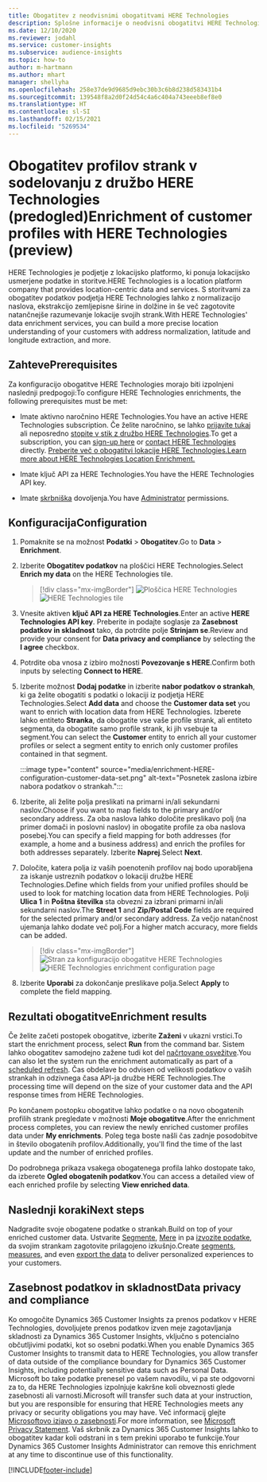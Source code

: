 ```yaml
---
title: Obogatitev z neodvisnimi obogatitvami HERE Technologies
description: Splošne informacije o neodvisni obogatitvi HERE Technologies.
ms.date: 12/10/2020
ms.reviewer: jodahl
ms.service: customer-insights
ms.subservice: audience-insights
ms.topic: how-to
author: m-hartmann
ms.author: mhart
manager: shellyha
ms.openlocfilehash: 258e37de9d9685d9ebc30b3c6b8d238d583431b4
ms.sourcegitcommit: 139548f8a2d0f24d54c4a6c404a743eeeb8ef8e0
ms.translationtype: HT
ms.contentlocale: sl-SI
ms.lasthandoff: 02/15/2021
ms.locfileid: "5269534"
---
```

# <a name="enrichment-of-customer-profiles-with-here-technologies-preview"></a><span data-ttu-id="ee9bc-103">Obogatitev profilov strank v sodelovanju z družbo HERE Technologies (predogled)</span><span class="sxs-lookup"><span data-stu-id="ee9bc-103">Enrichment of customer profiles with HERE Technologies (preview)</span></span>

<span data-ttu-id="ee9bc-104">HERE Technologies je podjetje z lokacijsko platformo, ki ponuja lokacijsko usmerjene podatke in storitve.</span><span class="sxs-lookup"><span data-stu-id="ee9bc-104">HERE Technologies is a location platform company that provides location-centric data and services.</span></span> <span data-ttu-id="ee9bc-105">S storitvami za obogatitev podatkov podjetja HERE Technologies lahko z normalizacijo naslova, ekstrakcijo zemljepisne širine in dolžine in še več zagotovite natančnejše razumevanje lokacije svojih strank.</span><span class="sxs-lookup"><span data-stu-id="ee9bc-105">With HERE Technologies' data enrichment services, you can build a more precise location understanding of your customers with address normalization, latitude and longitude extraction, and more.</span></span>

## <a name="prerequisites"></a><span data-ttu-id="ee9bc-106">Zahteve</span><span class="sxs-lookup"><span data-stu-id="ee9bc-106">Prerequisites</span></span>

<span data-ttu-id="ee9bc-107">Za konfiguracijo obogatitve HERE Technologies morajo biti izpolnjeni naslednji predpogoji:</span><span class="sxs-lookup"><span data-stu-id="ee9bc-107">To configure HERE Technologies enrichments, the following prerequisites must be met:</span></span>

- <span data-ttu-id="ee9bc-108">Imate aktivno naročnino HERE Technologies.</span><span class="sxs-lookup"><span data-stu-id="ee9bc-108">You have an active HERE Technologies subscription.</span></span> <span data-ttu-id="ee9bc-109">Če želite naročnino, se lahko [prijavite tukaj](https://developer.here.com/sign-up?utm_medium=referral&utm_source=Microsoft-Dynamics-CI&create=Freemium-Basic) ali neposredno [stopite v stik z družbo HERE Technologies](https://developer.here.com/help?utm_medium=referral&utm_source=Microsoft-Dynamics-CI#how-can-we-help-you).</span><span class="sxs-lookup"><span data-stu-id="ee9bc-109">To get a subscription, you can [sign-up here](https://developer.here.com/sign-up?utm_medium=referral&utm_source=Microsoft-Dynamics-CI&create=Freemium-Basic) or [contact HERE Technologies](https://developer.here.com/help?utm_medium=referral&utm_source=Microsoft-Dynamics-CI#how-can-we-help-you) directly.</span></span> [<span data-ttu-id="ee9bc-110">Preberite več o obogatitvi lokacije HERE Technologies.</span><span class="sxs-lookup"><span data-stu-id="ee9bc-110">Learn more about HERE Technologies Location Enrichment.</span></span>](https://developer.here.com/location-enrichment?cid=Dev-MicrosoftDynamics-DB-0-Dev-&utm_source=MicrosoftDynamics&utm_medium=referral&utm_campaign=Online_Dev_ReferralMicrosoft)

- <span data-ttu-id="ee9bc-111">Imate ključ API za HERE Technologies.</span><span class="sxs-lookup"><span data-stu-id="ee9bc-111">You have the HERE Technologies API key.</span></span>

- <span data-ttu-id="ee9bc-112">Imate [skrbniška](permissions.md#administrator) dovoljenja.</span><span class="sxs-lookup"><span data-stu-id="ee9bc-112">You have [Administrator](permissions.md#administrator) permissions.</span></span>

## <a name="configuration"></a><span data-ttu-id="ee9bc-113">Konfiguracija</span><span class="sxs-lookup"><span data-stu-id="ee9bc-113">Configuration</span></span>

1. <span data-ttu-id="ee9bc-114">Pomaknite se na možnost **Podatki** > **Obogatitev**.</span><span class="sxs-lookup"><span data-stu-id="ee9bc-114">Go to **Data** > **Enrichment**.</span></span>

1. <span data-ttu-id="ee9bc-115">Izberite **Obogatitev podatkov** na ploščici HERE Technologies.</span><span class="sxs-lookup"><span data-stu-id="ee9bc-115">Select **Enrich my data** on the HERE Technologies tile.</span></span>

   > [!div class="mx-imgBorder"]
   > <span data-ttu-id="ee9bc-116">![Ploščica HERE Technologies](media/HERE-tile.png "Ploščica HERE Technologies")</span><span class="sxs-lookup"><span data-stu-id="ee9bc-116">![HERE Technologies tile](media/HERE-tile.png "HERE Technologies tile")</span></span>

1. <span data-ttu-id="ee9bc-117">Vnesite aktiven **ključ API za HERE Technologies**.</span><span class="sxs-lookup"><span data-stu-id="ee9bc-117">Enter an active **HERE Technologies API key**.</span></span> <span data-ttu-id="ee9bc-118">Preberite in podajte soglasje za **Zasebnost podatkov in skladnost** tako, da potrdite polje **Strinjam se**.</span><span class="sxs-lookup"><span data-stu-id="ee9bc-118">Review and provide your consent for **Data privacy and compliance** by selecting the **I agree** checkbox.</span></span> 

1. <span data-ttu-id="ee9bc-119">Potrdite oba vnosa z izbiro možnosti **Povezovanje s HERE**.</span><span class="sxs-lookup"><span data-stu-id="ee9bc-119">Confirm both inputs by selecting **Connect to HERE**.</span></span>

1.  <span data-ttu-id="ee9bc-120">Izberite možnost **Dodaj podatke** in izberite **nabor podatkov o strankah**, ki ga želite obogatiti s podatki o lokaciji iz podjetja HERE Technologies.</span><span class="sxs-lookup"><span data-stu-id="ee9bc-120">Select **Add data** and choose the **Customer data set** you want to enrich with location data from HERE Technologies.</span></span> <span data-ttu-id="ee9bc-121">Izberete lahko entiteto **Stranka**, da obogatite vse vaše profile strank, ali entiteto segmenta, da obogatite samo profile strank, ki jih vsebuje ta segment.</span><span class="sxs-lookup"><span data-stu-id="ee9bc-121">You can select the **Customer** entity to enrich all your customer profiles or select a segment entity to enrich only customer profiles contained in that segment.</span></span>

    :::image type="content" source="media/enrichment-HERE-configuration-customer-data-set.png" alt-text="Posnetek zaslona izbire nabora podatkov o strankah.":::

1. <span data-ttu-id="ee9bc-123">Izberite, ali želite polja preslikati na primarni in/ali sekundarni naslov.</span><span class="sxs-lookup"><span data-stu-id="ee9bc-123">Choose if you want to map fields to the primary and/or secondary address.</span></span> <span data-ttu-id="ee9bc-124">Za oba naslova lahko določite preslikavo polj (na primer domači in poslovni naslov) in obogatite profile za oba naslova posebej.</span><span class="sxs-lookup"><span data-stu-id="ee9bc-124">You can specify a field mapping for both addresses (for example, a home and a business address) and enrich the profiles for both addresses separately.</span></span> <span data-ttu-id="ee9bc-125">Izberite **Naprej**.</span><span class="sxs-lookup"><span data-stu-id="ee9bc-125">Select **Next**.</span></span>

1. <span data-ttu-id="ee9bc-126">Določite, katera polja iz vaših poenotenih profilov naj bodo uporabljena za iskanje ustreznih podatkov o lokaciji družbe HERE Technologies.</span><span class="sxs-lookup"><span data-stu-id="ee9bc-126">Define which fields from your unified profiles should be used to look for matching location data from HERE Technologies.</span></span> <span data-ttu-id="ee9bc-127">Polji **Ulica 1** in **Poštna številka** sta obvezni za izbrani primarni in/ali sekundarni naslov.</span><span class="sxs-lookup"><span data-stu-id="ee9bc-127">The **Street 1** and **Zip/Postal Code** fields are required for the selected primary and/or secondary address.</span></span> <span data-ttu-id="ee9bc-128">Za večjo natančnost ujemanja lahko dodate več polj.</span><span class="sxs-lookup"><span data-stu-id="ee9bc-128">For a higher match accuracy, more fields can be added.</span></span>

   > [!div class="mx-imgBorder"]
   > <span data-ttu-id="ee9bc-129">![Stran za konfiguracijo obogatitve HERE Technologies](media/enrichment-HERE-configuration.png "Stran za konfiguracijo obogatitve HERE Technologies")</span><span class="sxs-lookup"><span data-stu-id="ee9bc-129">![HERE Technologies enrichment configuration page](media/enrichment-HERE-configuration.png "HERE Technologies enrichment configuration page")</span></span>

1. <span data-ttu-id="ee9bc-130">Izberite **Uporabi** za dokončanje preslikave polja.</span><span class="sxs-lookup"><span data-stu-id="ee9bc-130">Select **Apply** to complete the field mapping.</span></span>

## <a name="enrichment-results"></a><span data-ttu-id="ee9bc-131">Rezultati obogatitve</span><span class="sxs-lookup"><span data-stu-id="ee9bc-131">Enrichment results</span></span>

<span data-ttu-id="ee9bc-132">Če želite začeti postopek obogatitve, izberite **Zaženi** v ukazni vrstici.</span><span class="sxs-lookup"><span data-stu-id="ee9bc-132">To start the enrichment process, select **Run** from the command bar.</span></span> <span data-ttu-id="ee9bc-133">Sistem lahko obogatitev samodejno zažene tudi kot del [načrtovane osvežitve](system.md#schedule-tab).</span><span class="sxs-lookup"><span data-stu-id="ee9bc-133">You can also let the system run the enrichment automatically as part of a [scheduled refresh](system.md#schedule-tab).</span></span> <span data-ttu-id="ee9bc-134">Čas obdelave bo odvisen od velikosti podatkov o vaših strankah in odzivnega časa API-ja družbe HERE Technologies.</span><span class="sxs-lookup"><span data-stu-id="ee9bc-134">The processing time will depend on the size of your customer data and the API response times from HERE Technologies.</span></span>

<span data-ttu-id="ee9bc-135">Po končanem postopku obogatitve lahko podatke o na novo obogatenih profilih strank pregledate v možnosti **Moje obogatitve**.</span><span class="sxs-lookup"><span data-stu-id="ee9bc-135">After the enrichment process completes, you can review the newly enriched customer profiles data under **My enrichments**.</span></span> <span data-ttu-id="ee9bc-136">Poleg tega boste našli čas zadnje posodobitve in število obogatenih profilov.</span><span class="sxs-lookup"><span data-stu-id="ee9bc-136">Additionally, you'll find the time of the last update and the number of enriched profiles.</span></span>

<span data-ttu-id="ee9bc-137">Do podrobnega prikaza vsakega obogatenega profila lahko dostopate tako, da izberete **Ogled obogatenih podatkov**.</span><span class="sxs-lookup"><span data-stu-id="ee9bc-137">You can access a detailed view of each enriched profile by selecting **View enriched data**.</span></span>

## <a name="next-steps"></a><span data-ttu-id="ee9bc-138">Naslednji koraki</span><span class="sxs-lookup"><span data-stu-id="ee9bc-138">Next steps</span></span>

<span data-ttu-id="ee9bc-139">Nadgradite svoje obogatene podatke o strankah.</span><span class="sxs-lookup"><span data-stu-id="ee9bc-139">Build on top of your enriched customer data.</span></span> <span data-ttu-id="ee9bc-140">Ustvarite [Segmente](segments.md), [Mere](measures.md) in pa [izvozite podatke](export-destinations.md), da svojim strankam zagotovite prilagojeno izkušnjo.</span><span class="sxs-lookup"><span data-stu-id="ee9bc-140">Create [segments](segments.md), [measures](measures.md), and even [export the data](export-destinations.md) to deliver personalized experiences to your customers.</span></span>

## <a name="data-privacy-and-compliance"></a><span data-ttu-id="ee9bc-141">Zasebnost podatkov in skladnost</span><span class="sxs-lookup"><span data-stu-id="ee9bc-141">Data privacy and compliance</span></span>

<span data-ttu-id="ee9bc-142">Ko omogočite Dynamics 365 Customer Insights za prenos podatkov v HERE Technologies, dovoljujete prenos podatkov izven meje zagotavljanja skladnosti za Dynamics 365 Customer Insights, vključno s potencialno občutljivimi podatki, kot so osebni podatki.</span><span class="sxs-lookup"><span data-stu-id="ee9bc-142">When you enable Dynamics 365 Customer Insights to transmit data to HERE Technologies, you allow transfer of data outside of the compliance boundary for Dynamics 365 Customer Insights, including potentially sensitive data such as Personal Data.</span></span> <span data-ttu-id="ee9bc-143">Microsoft bo take podatke prenesel po vašem navodilu, vi pa ste odgovorni za to, da HERE Technologies izpolnjuje kakršne koli obveznosti glede zasebnosti ali varnosti.</span><span class="sxs-lookup"><span data-stu-id="ee9bc-143">Microsoft will transfer such data at your instruction, but you are responsible for ensuring that HERE Technologies meets any privacy or security obligations you may have.</span></span> <span data-ttu-id="ee9bc-144">Več informacij glejte [Microsoftovo izjavo o zasebnosti](https://go.microsoft.com/fwlink/?linkid=396732).</span><span class="sxs-lookup"><span data-stu-id="ee9bc-144">For more information, see [Microsoft Privacy Statement](https://go.microsoft.com/fwlink/?linkid=396732).</span></span>
<span data-ttu-id="ee9bc-145">Vaš skrbnik za Dynamics 365 Customer Insights lahko to obogatitev kadar koli odstrani in s tem prekini uporabo te funkcije.</span><span class="sxs-lookup"><span data-stu-id="ee9bc-145">Your Dynamics 365 Customer Insights Administrator can remove this enrichment at any time to discontinue use of this functionality.</span></span>


[!INCLUDE[footer-include](../includes/footer-banner.md)]